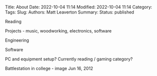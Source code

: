 Title: About
Date: 2022-10-04 11:14
Modified: 2022-10-04 11:14
Category:
Tags:
Slug:
Authors: Matt Leaverton
Summary:
Status: published

Reading

Projects - music, woodworking, electronics, software

Engineering

Software

PC and equipment setup?
Currently reading / gaming category?

Battlestation in college - image Jun 16, 2012
